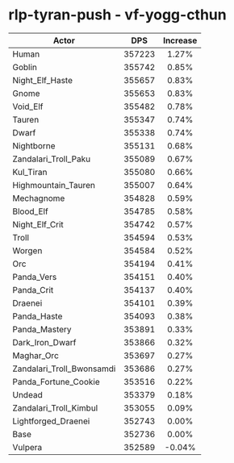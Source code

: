 # rlp-tyran-push - vf-yogg-cthun
| Actor | DPS | Increase |
|---|:---:|:---:|
|Human|357223|1.27%|
|Goblin|355742|0.85%|
|Night_Elf_Haste|355657|0.83%|
|Gnome|355653|0.83%|
|Void_Elf|355482|0.78%|
|Tauren|355347|0.74%|
|Dwarf|355338|0.74%|
|Nightborne|355131|0.68%|
|Zandalari_Troll_Paku|355089|0.67%|
|Kul_Tiran|355080|0.66%|
|Highmountain_Tauren|355007|0.64%|
|Mechagnome|354828|0.59%|
|Blood_Elf|354785|0.58%|
|Night_Elf_Crit|354742|0.57%|
|Troll|354594|0.53%|
|Worgen|354584|0.52%|
|Orc|354194|0.41%|
|Panda_Vers|354151|0.40%|
|Panda_Crit|354137|0.40%|
|Draenei|354101|0.39%|
|Panda_Haste|354093|0.38%|
|Panda_Mastery|353891|0.33%|
|Dark_Iron_Dwarf|353866|0.32%|
|Maghar_Orc|353697|0.27%|
|Zandalari_Troll_Bwonsamdi|353686|0.27%|
|Panda_Fortune_Cookie|353516|0.22%|
|Undead|353379|0.18%|
|Zandalari_Troll_Kimbul|353055|0.09%|
|Lightforged_Draenei|352743|0.00%|
|Base|352736|0.00%|
|Vulpera|352589|-0.04%|
